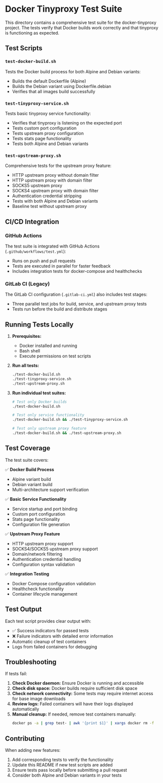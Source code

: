 # Docker Tinyproxy Test Suite

This directory contains a comprehensive test suite for the docker-tinyproxy project. The tests verify that Docker builds work correctly and that tinyproxy is functioning as expected.

## Test Scripts

### `test-docker-build.sh`
Tests the Docker build process for both Alpine and Debian variants:
- Builds the default Dockerfile (Alpine)
- Builds the Debian variant using Dockerfile.debian
- Verifies that all images build successfully

### `test-tinyproxy-service.sh`
Tests basic tinyproxy service functionality:
- Verifies that tinyproxy is listening on the expected port
- Tests custom port configuration
- Tests upstream proxy configuration
- Tests stats page functionality
- Tests both Alpine and Debian variants

### `test-upstream-proxy.sh`
Comprehensive tests for the upstream proxy feature:
- HTTP upstream proxy without domain filter
- HTTP upstream proxy with domain filter  
- SOCKS5 upstream proxy
- SOCKS4 upstream proxy with domain filter
- Authentication credential stripping
- Tests with both Alpine and Debian variants
- Baseline test without upstream proxy

## CI/CD Integration

### GitHub Actions
The test suite is integrated with GitHub Actions (`.github/workflows/test.yml`):
- Runs on push and pull requests
- Tests are executed in parallel for faster feedback
- Includes integration tests for docker-compose and healthchecks

### GitLab CI (Legacy)
The GitLab CI configuration (`.gitlab-ci.yml`) also includes test stages:
- Three parallel test jobs for build, service, and upstream proxy tests
- Tests run before the build and distribute stages

## Running Tests Locally

1. **Prerequisites:**
   - Docker installed and running
   - Bash shell
   - Execute permissions on test scripts

2. **Run all tests:**
   ```bash
   ./test-docker-build.sh
   ./test-tinyproxy-service.sh
   ./test-upstream-proxy.sh
   ```

3. **Run individual test suites:**
   ```bash
   # Test only Docker builds
   ./test-docker-build.sh
   
   # Test only service functionality
   ./test-docker-build.sh && ./test-tinyproxy-service.sh
   
   # Test only upstream proxy feature
   ./test-docker-build.sh && ./test-upstream-proxy.sh
   ```

## Test Coverage

The test suite covers:

✅ **Docker Build Process**
- Alpine variant build
- Debian variant build
- Multi-architecture support verification

✅ **Basic Service Functionality**
- Service startup and port binding
- Custom port configuration
- Stats page functionality
- Configuration file generation

✅ **Upstream Proxy Feature**
- HTTP upstream proxy support
- SOCKS4/SOCKS5 upstream proxy support
- Domain/network filtering
- Authentication credential handling
- Configuration syntax validation

✅ **Integration Testing**
- Docker Compose configuration validation
- Healthcheck functionality
- Container lifecycle management

## Test Output

Each test script provides clear output with:
- ✅ Success indicators for passed tests
- ❌ Failure indicators with detailed error information
- Automatic cleanup of test containers
- Logs from failed containers for debugging

## Troubleshooting

If tests fail:

1. **Check Docker daemon:** Ensure Docker is running and accessible
2. **Check disk space:** Docker builds require sufficient disk space
3. **Check network connectivity:** Some tests may require internet access for base image downloads
4. **Review logs:** Failed containers will have their logs displayed automatically
5. **Manual cleanup:** If needed, remove test containers manually:
   ```bash
   docker ps -a | grep test- | awk '{print $1}' | xargs docker rm -f
   ```

## Contributing

When adding new features:
1. Add corresponding tests to verify the functionality
2. Update this README if new test scripts are added
3. Ensure tests pass locally before submitting a pull request
4. Consider both Alpine and Debian variants in your tests